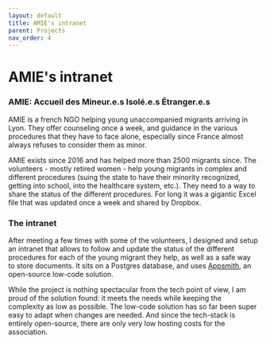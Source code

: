 ```yaml
---
layout: default
title: AMIE's intranet
parent: Projects
nav_order: 4
---
```

# AMIE's intranet

### AMIE: Accueil des Mineur.e.s Isolé.e.s Étranger.e.s
AMIE is a french NGO helping young unaccompanied migrants arriving in Lyon. They offer counseling once a week, and guidance in the various procedures that they have to face alone, especially since France almost always refuses to consider them as minor.

AMIE exists since 2016 and has helped more than 2500 migrants since. The volunteers - mostly retired women - help young migrants in complex and different procedures (suing the state to have their minority recognized, getting into school, into the healthcare system, etc.). They need to a way to share the status of the different procedures. For long it was a gigantic Excel file that was updated once a week and shared by Dropbox.

### The intranet
After meeting a few times with some of the volunteers, I designed and setup an intranet that allows to follow and update the status of the different procedures for each of the young migrant they help, as well as a safe way to store documents. It sits on a Postgres database, and uses <a href="https://www.appsmith.com/" target="_blank">Appsmith</a>, an open-source low-code solution.

While the project is nothing spectacular from the tech point of view, I am proud of the solution found: it meets the needs while keeping the complexity as low as possible. The low-code solution has so far been super easy to adapt when changes are needed. And since the tech-stack is entirely open-source, there are only very low hosting costs for the association.
